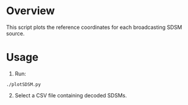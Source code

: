# Overview
This script plots the reference coordinates for each broadcasting SDSM source.

# Usage
1. Run:
```
./plotSDSM.py
```
2. Select a CSV file containing decoded SDSMs.
